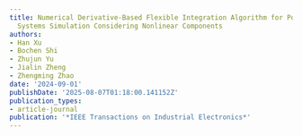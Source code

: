 ```yaml
---
title: Numerical Derivative-Based Flexible Integration Algorithm for Power Electronic
  Systems Simulation Considering Nonlinear Components
authors:
- Han Xu
- Bochen Shi
- Zhujun Yu
- Jialin Zheng
- Zhengming Zhao
date: '2024-09-01'
publishDate: '2025-08-07T01:18:00.141152Z'
publication_types:
- article-journal
publication: '*IEEE Transactions on Industrial Electronics*'
---
```

